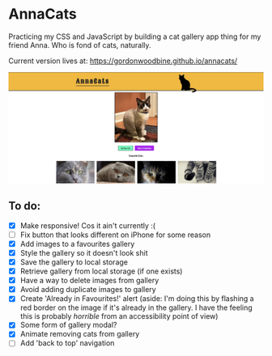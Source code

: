 # AnnaCats

Practicing my CSS and JavaScript by building a cat gallery app thing for my friend Anna. Who is fond of cats, naturally.

Current version lives at: https://gordonwoodbine.github.io/annacats/

![Screenshot](./img/screenshot.jpg)

## To do:

- [x] Make responsive! Cos it ain't currently :(
- [ ] Fix button that looks different on iPhone for some reason
- [x] Add images to a favourites gallery
- [x] Style the gallery so it doesn't look shit
- [x] Save the gallery to local storage
- [x] Retrieve gallery from local storage (if one exists)
- [x] Have a way to delete images from gallery
- [x] Avoid adding duplicate images to gallery
- [x] Create 'Already in Favourites!' alert (aside: I'm doing this by flashing a red border on the image if it's already in the gallery. I have the feeling this is probably _horrible_ from an accessibility point of view)
- [x] Some form of gallery modal?
- [x] Animate removing cats from gallery
- [ ] Add 'back to top' navigation

